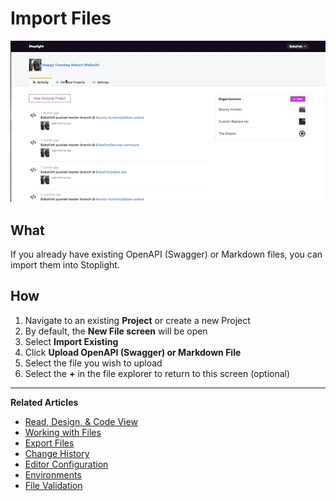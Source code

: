 # Import Files

![Import File](https://github.com/stoplightio/docs/blob/develop/assets/gifs/import.gif?raw=true)

## What 

If you already have existing OpenAPI (Swagger) or Markdown files, you can import them into Stoplight. 

## How 

1. Navigate to an existing **Project** or create a new Project 
2. By default, the **New File screen** will be open 
3. Select **Import Existing** 
4. Click **Upload OpenAPI (Swagger) or Markdown File** 
5. Select the file you wish to upload 
6. Select the **+** in the file explorer to return to this screen (optional) 

---
**Related Articles**
- [Read, Design, & Code View](/platform/editor-basics/read-design-code-view)
- [Working with Files](/platform/editor-basics/working-with-files)
- [Export Files](/platform/editor-basics/export-files)
- [Change History](/platform/editor-basics/change-history)
- [Editor Configuration](/platform/editor-basics/editor-configuration)
- [Environments](/platform/editor-basics/environments)
- [File Validation](/platform/editor-basics/file-validation)

